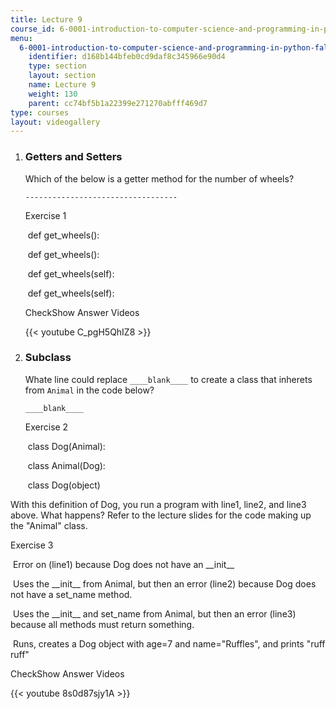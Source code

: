 ```yaml
---
title: Lecture 9
course_id: 6-0001-introduction-to-computer-science-and-programming-in-python-fall-2016
menu:
  6-0001-introduction-to-computer-science-and-programming-in-python-fall-2016:
    identifier: d168b144bfeb0cd9daf8c345966e90d4
    type: section
    layout: section
    name: Lecture 9
    weight: 130
    parent: cc74bf5b1a22399e271270abfff469d7
type: courses
layout: videogallery
---
```

1.  ### Getters and Setters
    
      
    
    Which of the below is a getter method for the number of wheels?
    
        ----------------------------------
    
    Exercise 1
    
    &nbsp;def get_wheels(): &nbsp;
    
    &nbsp;def get_wheels(): &nbsp;
    
    &nbsp;def get_wheels(self): &nbsp;
    
    &nbsp;def get_wheels(self): &nbsp;
    
    CheckShow Answer Videos
    
    {{< youtube C\_pgH5QhIZ8 >}}
    
  
3.  ### Subclass
    
      
    
    Whate line could replace `____blank____` to create a class that inherets from `Animal` in the code below?
    
        ____blank____
    
    Exercise 2
    
    &nbsp;class Dog(Animal):&nbsp;
    
    &nbsp;class Animal(Dog):&nbsp;
    
    &nbsp;class Dog(object)&nbsp;
    
  

With this definition of Dog, you run a program with line1, line2, and line3 above. What happens? Refer to the lecture slides for the code making up the "Animal" class.

Exercise 3

&nbsp;Error on (line1) because Dog does not have an \_\_init\_\_&nbsp;

&nbsp;Uses the \_\_init\_\_ from Animal, but then an error (line2) because Dog does not have a set\_name method.&nbsp;

&nbsp;Uses the \_\_init\_\_ and set\_name from Animal, but then an error (line3) because all methods must return something.&nbsp;

&nbsp;Runs, creates a Dog object with age=7 and name="Ruffles", and prints "ruff ruff"&nbsp;

CheckShow Answer Videos

{{< youtube 8s0d87sjy1A >}}